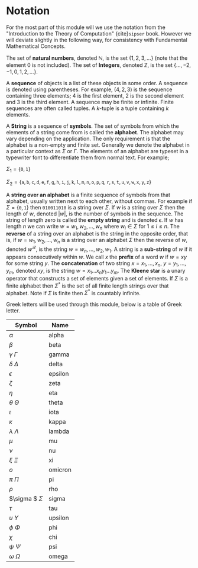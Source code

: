 # Notation


For the most part of this module will we use the notation from the "Introduction to the Theory of Computation" {cite}`sipser` book. However we will deviate slightly in the following way, for consistency with Fundamental Mathematical Concepts.

The set of **natural numbers**, denoted $\mathbb{N}$, is the set $\{1,2,3, \ldots\}$ (note that the element $0$ is not included). The set of **Integers**, denoted $\mathbb{Z}$, is the set $\{\ldots, -2,-1, 0, 1, 2, \ldots\}$.

A **sequence** of objects is a list of these objects in some order. A sequence is denoted using parentheses. For example, $(4,2,3)$ is the sequence containing three elements; $4$ is the first element, $2$ is the second element and $3$ is the third element. A sequence may be finite or infinite. Finite sequences are often called tuples. A $k$-tuple is a tuple containing $k$ elements.

A **String** is a sequence of **symbols**. The set of symbols from which the elements of a string come from is called the **alphabet**. The alphabet may vary depending on the application. The only requirement is that the alphabet is a non-empty and finite set. Generally we denote the alphabet in a particular context as $\Sigma$ or $\Gamma$. The elements of an alphabet are typeset in a typewriter font to differentiate them from normal text. For example;

$\Sigma_1 = \{\texttt{0},\texttt{1}\}$

$\Sigma_2 = \{\texttt{a}, \texttt{b}, \texttt{c}, \texttt{d}, \texttt{e}, \texttt{f}, \texttt{g}, \texttt{h}, \texttt{i}, \texttt{j}, \texttt{k}, \texttt{l}, \texttt{m}, \texttt{n}, \texttt{o}, \texttt{p}, \texttt{q}, \texttt{r}, \texttt{s}, \texttt{t}, \texttt{u}, \texttt{v}, \texttt{w}, \texttt{x}, \texttt{y}, \texttt{z}\}$


A **string over an alphabet** is a finite sequence of symbols from that alphabet, usually written next to each other, without commas. For example if $\Sigma = \{\texttt{0}, \texttt{1}\}$ then $\texttt{010011010}$ is a string over $\Sigma$. If $w$ is a string over $\Sigma$ then the length of $w$, denoted $|w|$, is the number of symbols in the sequence. The string of length zero is called the $\textbf{empty string}$ and is denoted $\epsilon$. If $w$ has length $n$ we can write $w = w_1,w_2,\ldots, w_n$ where $w_i \in \Sigma$ for $1 \leq i \leq n$. The $\textbf{reverse}$ of a string over an alphabet is the string in the opposite order, that is, if $w = w_1,w_2,\ldots, w_n$ is a string over an alphabet $\Sigma$ then the reverse of $w$, denoted $w^{\mathcal{R}}$, is the string $w = w_n,\ldots,w_2, w_1$. A string is a **sub-string** of $w$ if it appears consecutively within $w$. We call $x$ the $\textbf{prefix}$ of a word $w$ if $w=xy$ for some string $y$. The $\textbf{concatenation}$ of two string $x= x_1, \ldots, x_n$, $y=y_1,\ldots, y_m$, denoted $xy$, is the string $w = x_1\ldots x_ny_1\ldots y_m$. The $\textbf{Kleene star}$ is a unary operator that constructs a set of elements given a set of elements. If $\Sigma$ is a finite alphabet then $\Sigma^*$ is the set of all finite length strings over that alphabet. Note if $\Sigma$ is finite then $\Sigma^*$ is countably infinite. 

 Greek letters will be used through this module, below is a table of Greek letter.


| Symbol                | Name    |
| --------------------- | ------- |
| $\alpha$              | alpha   |
| $\beta$               | beta    |
| $\gamma$ $\Gamma$     | gamma   |
| $\delta$ $\Delta$     | delta   |
| $\epsilon$            | epsilon |
| $\zeta$               | zeta    |
| $\eta$                | eta     |
| $\theta$ $\Theta$     | theta   |
| $\iota$               | iota    |
| $\kappa$              | kappa   |
| $\lambda$ $\Lambda$   | lambda  |
| $\mu$                 | mu      |
| $\nu$                 | nu      |
| $\xi$   $\Xi$         | xi      |
| $o$                   | omicron |
| $\pi$ $\Pi$           | pi      |
| $\rho$                | rho     |
| $\sigma $ $\Sigma$    | sigma   |
| $\tau$                | tau     |
| $\upsilon$ $\Upsilon$ | upsilon |
| $\phi$ $\Phi$         | phi     |
| $\chi$                | chi     |
| $\psi$ $\Psi$         | psi     |
| $\omega$ $\Omega$     | omega   |